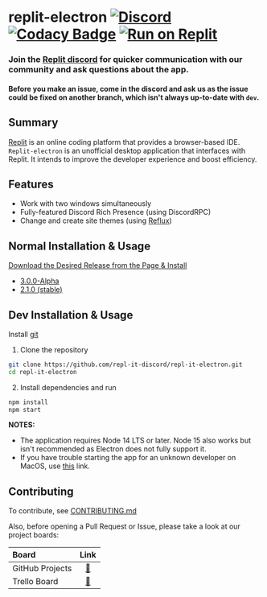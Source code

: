 # replit-electron [![Discord](https://img.shields.io/discord/437048931827056642.svg?logo=discord)](https://discord.gg/5gcPC6B) [![Codacy Badge](https://app.codacy.com/project/badge/Grade/3bce49c376cf4c2bb1d2813d6b12dd6a)](https://www.codacy.com/manual/leon332157/repl-it-electron?utm_source=github.com&amp;utm_medium=referral&amp;utm_content=repl-it-discord/repl-it-electron&amp;utm_campaign=Badge_Grade) [![Run on Replit](https://repl.it/badge/github/leon332157/repl-it-electron)](https://repl.it/@leon332157/repl-it-electron)


### Join the [Replit discord](https://repl.it/discord) for quicker communication with our community and ask questions about the app.

#### Before you make an issue, come in the discord and ask us as the issue could be fixed on another branch, which isn't always up-to-date with `dev`.
## Summary

[Replit](https://repl.it) is an online coding platform that provides a browser-based IDE. `Replit-electron` is an unofficial desktop application that interfaces with Replit. It intends to improve the developer experience and boost efficiency.

## Features

+ Work with two windows simultaneously
+ Fully-featured Discord Rich Presence (using DiscordRPC)
+ Change and create site themes (using [Reflux](https://github.com/frissyn/Reflux))

## Normal Installation & Usage
[Download the Desired Release from the Page & Install](https://github.com/replit-discord/repl-it-electron/releases)
+ [3.0.0-Alpha](https://github.com/replit-discord/repl-it-electron/releases/tag/3.0.0-alpha1)
+ [2.1.0 (stable)](https://github.com/replit-discord/repl-it-electron/releases/tag/2.1.0)
## Dev Installation & Usage

Install [git](https://git-scm.com)
1. Clone the repository
```bash
git clone https://github.com/repl-it-discord/repl-it-electron.git
cd repl-it-electron
```

2. Install dependencies and run
```bash
npm install
npm start
```

**NOTES:** 
+ The application requires Node 14 LTS or later. Node 15 also works but isn't recommended as Electron does not fully support it.
+ If you have trouble starting the app for an unknown developer on MacOS, use [this](https://support.apple.com/guide/mac-help/open-a-mac-app-from-an-unidentified-developer-mh40616/mac#:~:text=Open%20a%20Mac%20app%20from,as%20you%20can%20...) link.


## Contributing
To contribute, see [CONTRIBUTING.md](./.github/CONTRIBUTING.md)

Also, before opening a Pull Request or Issue, please take a look at our project boards:

| Board           | Link                                                               |
|:----------------|:------------------------------------------------------------------:|
|GitHub Projects  |[🔗](https://github.com/repl-it-discord/repl-it-electron/projects)  |
|Trello Board     |[🔗](https://trello.com/b/tLDD8fnB/replit-electron)                 |
